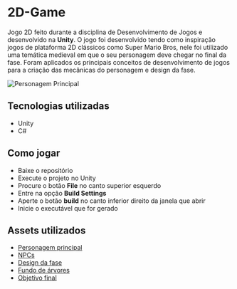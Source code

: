 # 2D-Game
Jogo 2D feito durante a disciplina de Desenvolvimento de Jogos e desenvolvido na **Unity**. O jogo foi desenvolvido tendo como inspiração jogos de plataforma 2D clássicos como Super Mario Bros, nele foi utilizado uma temática medieval em que o seu personagem deve chegar no final da fase. Foram aplicados os principais conceitos de desenvolvimento de jogos para a criação das mecânicas do personagem e design da fase.

![Personagem Principal](https://github.com/do-Lopes/assets/blob/main/2D-Game-assets/Take2.gif)

## Tecnologias utilizadas 
- Unity
- C#

## Como jogar
- Baixe o repositório
- Execute o projeto no Unity
- Procure o botão **File** no canto superior esquerdo
- Entre na opção **Build Settings**
- Aperte o botão **build** no canto inferior direito da janela que abrir
- Inicie o executável que for gerado

## Assets utilizados
- [Personagem principal](https://aamatniekss.itch.io/fantasy-knight-free-pixelart-animated-character)
- [NPCs](https://luizmelo.itch.io/monsters-creatures-fantasy)
- [Design da fase](https://incolgames.itch.io/dungeon-platformer-tile-set-pixel-art)
- [Fundo de árvores](https://jesse-m.itch.io/jungle-pack)
- [Objetivo final](https://lionheart963.itch.io/flaming-skull-sprite)
